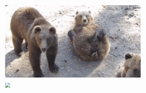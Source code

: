 ![Wave](giphy.gif)

<a href="https://github.com/cameronldroberts">
    <img height="180em" src="https://github-readme-stats.vercel.app/api?username=cameronldroberts&show_icons=true&card_width=400&hide_border=true&title_color=f4f4f4&icon_color=00d8fd&bg_color=0A1A2F&text_color=a3a8c3&hide=contribs" />
</a>
